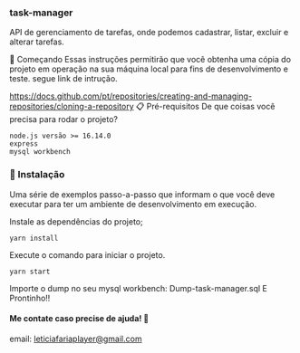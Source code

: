 ### task-manager
API de gerenciamento de tarefas, onde podemos cadastrar, listar, excluir e alterar tarefas.

🚀 Começando
Essas instruções permitirão que você obtenha uma cópia do projeto em operação na sua máquina local para fins de desenvolvimento e teste. segue link de intrução.

https://docs.github.com/pt/repositories/creating-and-managing-repositories/cloning-a-repository
📋 Pré-requisitos
De que coisas você precisa para rodar o projeto?
```
node.js versão >= 16.14.0
express
mysql workbench
```
### 🔧 Instalação
Uma série de exemplos passo-a-passo que informam o que você deve executar para ter um ambiente de desenvolvimento em execução.

Instale as dependências do projeto;
```
yarn install
```
Execute o comando para iniciar o projeto.
```
yarn start

```
Importe o dump no seu mysql workbench: Dump-task-manager.sql
E Prontinho!!

#### Me contate caso precise de ajuda! 📌
email: leticiafariaplayer@gmail.com
